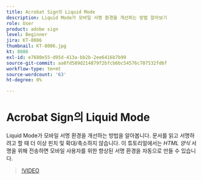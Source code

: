 ```yaml
---
title: Acrobat Sign의 Liquid Mode
description: Liquid Mode가 모바일 서명 환경을 개선하는 방법 알아보기
role: User
product: adobe sign
level: Beginner
jira: KT-8086
thumbnail: KT-8086.jpg
kt: 8086
exl-id: e7680e55-d95d-413a-bb2b-2ee6416b7b99
source-git-commit: aa8fd589d214879f2bfcb6bc54576c707532fd6f
workflow-type: tm+mt
source-wordcount: '63'
ht-degree: 0%

---
```


# Acrobat Sign의 Liquid Mode

Liquid Mode가 모바일 서명 환경을 개선하는 방법을 알아봅니다. 문서를 읽고 서명하려고 할 때 더 이상 핀치 및 확대/축소하지 않습니다. 이 튜토리얼에서는 _HTML 양식_ 서명을 위해 전송하면 모바일 사용자를 위한 향상된 서명 환경을 자동으로 만들 수 있습니다.

>[!VIDEO](https://video.tv.adobe.com/v/333803?quality=12&learn=on&hidetitle=true)
